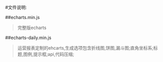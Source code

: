 #文件说明:

##echarts.min.js
>完整版echarts

##echarts-daily.min.js
>运营报表定制的ehcarts,生成选项包含折线图,饼图,漏斗图;直角坐标系;标题,图例,提示框;api,代码压缩;